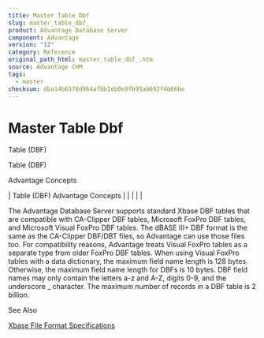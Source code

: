 ```yaml
---
title: Master Table Dbf
slug: master_table_dbf_
product: Advantage Database Server
component: Advantage
version: "12"
category: Reference
original_path_html: master_table_dbf_.htm
source: Advantage CHM
tags:
  - master
checksum: dba14b6578d964afbb1eb0e9fb95a6692f4b66be
---
```


# Master Table Dbf

Table (DBF)

Table (DBF)

Advantage Concepts

| Table (DBF)  Advantage Concepts |  |  |  |  |

The Advantage Database Server supports standard Xbase DBF tables that are compatible with CA-Clipper DBF tables, Microsoft FoxPro DBF tables, and Microsoft Visual FoxPro DBF tables. The dBASE III+ DBF format is the same as the CA-Clipper DBF/DBT files, so Advantage can use those files too. For compatibility reasons, Advantage treats Visual FoxPro tables as a separate type from older FoxPro DBF tables. When using Visual FoxPro tables with a data dictionary, the maximum field name length is 128 bytes. Otherwise, the maximum field name length for DBFs is 10 bytes. DBF field names may only contain the letters a-z and A-Z, digits 0-9, and the underscore \_ character. The maximum number of records in a DBF table is 2 billion.

See Also

[Xbase File Format Specifications](master_xbase_file_format_specifications.md)
